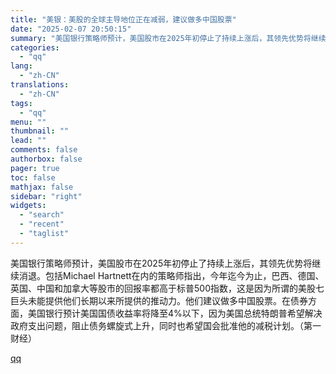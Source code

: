 ```yaml
---
title: "美银：美股的全球主导地位正在减弱，建议做多中国股票"
date: "2025-02-07 20:50:15"
summary: "美国银行策略师预计，美国股市在2025年初停止了持续上涨后，其领先优势将继续消退。包括Michael..."
categories:
  - "qq"
lang:
  - "zh-CN"
translations:
  - "zh-CN"
tags:
  - "qq"
menu: ""
thumbnail: ""
lead: ""
comments: false
authorbox: false
pager: true
toc: false
mathjax: false
sidebar: "right"
widgets:
  - "search"
  - "recent"
  - "taglist"
---
```


美国银行策略师预计，美国股市在2025年初停止了持续上涨后，其领先优势将继续消退。包括Michael Hartnett在内的策略师指出，今年迄今为止，巴西、德国、英国、中国和加拿大等股市的回报率都高于标普500指数，这是因为所谓的美股七巨头未能提供他们长期以来所提供的推动力。他们建议做多中国股票。在债券方面，美国银行预计美国国债收益率将降至4%以下，因为美国总统特朗普希望解决政府支出问题，阻止债务螺旋式上升，同时也希望国会批准他的减税计划。（第一财经）

[qq](https://new.qq.com/rain/a/20250207A08NJ400)
